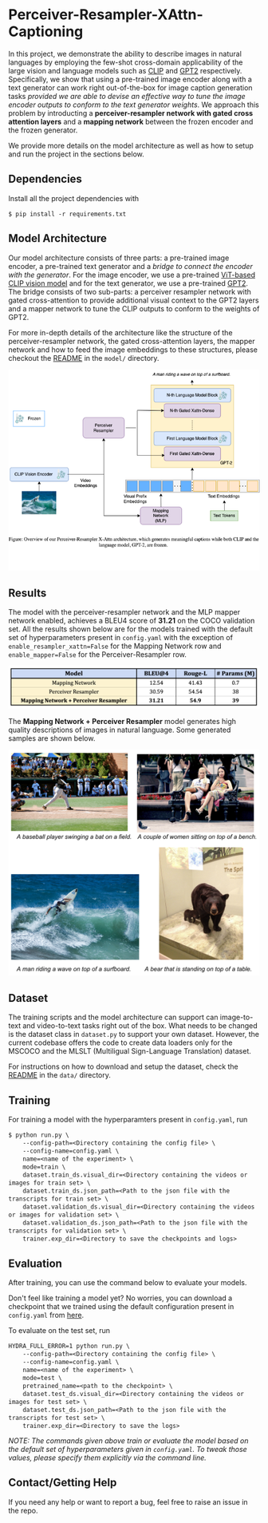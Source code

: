 # Perceiver-Resampler-XAttn-Captioning

In this project, we demonstrate the ability to describe images in natural languages by employing the few-shot cross-domain applicability of the large vision and language models such as [CLIP](https://openai.com/blog/clip/) and [GPT2](https://openai.com/blog/better-language-models/) respectively. Specifically, we show that using a pre-trained image encoder along with a text generator can work right out-of-the-box for image caption generation tasks *provided we are able to devise an effective way to tune the image encoder outputs to conform to the text generator weights*. We approach this problem by introducting a **perceiver-resampler network with gated cross attention layers** and a **mapping network** between the frozen encoder and the frozen generator.

We provide more details on the model architecture as well as how to setup and run the project in the sections below.

## Dependencies

Install all the project dependencies with

```
$ pip install -r requirements.txt
```

## Model Architecture

Our model architecture consists of three parts: a pre-trained image encoder, a pre-trained text generator and a *bridge to connect the encoder with the generator*. For the image encoder, we use a pre-trained [ViT-based CLIP vision model](https://huggingface.co/docs/transformers/model_doc/clip) and for the text generator, we use a pre-trained [GPT2](https://huggingface.co/docs/transformers/model_doc/gpt2). The bridge consists of two sub-parts: a perceiver resampler network with gated cross-attention to provide additional visual context to the GPT2 layers and a mapper network to tune the CLIP outputs to conform to the weights of GPT2.

For more in-depth details of the architecture like the structure of the perceiver-resampler network, the gated cross-attention layers, the mapper network and how to feed the image embeddings to these structures, please checkout the [README](model/README.md) in the `model/` directory.

<div align="center">
  <img
    src="images/model_architecture.png"
    alt="model_architecture"
  />
</div>

## Results

The model with the perceiver-resampler network and the MLP mapper network enabled, achieves a BLEU4 score of **31.21** on the COCO validation set. All the results shown below are for the models trained with the default set of hyperparameters present in `config.yaml` with the exception of `enable_resampler_xattn=False` for the Mapping Network row and `enable_mapper=False` for the Perceiver-Resampler row.

<div align="center">
  <img
    src="images/evaluation_results_table.png"
    alt="evaluation_results_table"
  />
</div>

The **Mapping Network + Perceiver Resampler** model generates high quality descriptions of images in natural language. Some generated samples are shown below.

<div align="center">
  <img
    src="images/evaluation_results_images.png"
    alt="evaluation_results_images"
  />
</div>

## Dataset

The training scripts and the model architecture can support can image-to-text and video-to-text tasks right out of the box. What needs to be changed is the dataset class in `dataset.py` to support your own dataset. However, the current codebase offers the code to create data loaders only for the MSCOCO and the MLSLT (Multiligual Sign-Language Translation) dataset.

For instructions on how to download and setup the dataset, check the [README](data/README.md) in the `data/` directory.

## Training

For training a model with the hyperparamters present in `config.yaml`, run

```
$ python run.py \
    --config-path=<Directory containing the config file> \
    --config-name=config.yaml \
    name=<name of the experiment> \
    mode=train \
    dataset.train_ds.visual_dir=<Directory containing the videos or images for train set> \
    dataset.train_ds.json_path=<Path to the json file with the transcripts for train set> \
    dataset.validation_ds.visual_dir=<Directory containing the videos or images for validation set> \
    dataset.validation_ds.json_path=<Path to the json file with the transcripts for validation set> \
    trainer.exp_dir=<Directory to save the checkpoints and logs>
```

## Evaluation

After training, you can use the command below to evaluate your models.

Don't feel like training a model yet? No worries, you can download a checkpoint that we trained using the default configuration present in `config.yaml` from [here](https://drive.google.com/file/d/11dYzjLq3nHtG0I_FP49YfztK0FOzbuca/view?usp=sharing).

To evaluate on the test set, run

```
HYDRA_FULL_ERROR=1 python run.py \
    --config-path=<Directory containing the config file> \
    --config-name=config.yaml \
    name=<name of the experiment> \
    mode=test \
    pretrained_name=<path to the checkpoint> \
    dataset.test_ds.visual_dir=<Directory containing the videos or images for test set> \
    dataset.test_ds.json_path=<Path to the json file with the transcripts for test set> \
    trainer.exp_dir=<Directory to save the logs>
```

*NOTE: The commands given above train or evaluate the model based on the default set of hyperparameters given in `config.yaml`. To tweak those values, please specify them explicitly via the command line.*

## Contact/Getting Help

If you need any help or want to report a bug, feel free to raise an issue in the repo.
